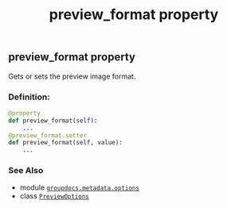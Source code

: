 ﻿---
title: preview_format property
second_title: GroupDocs.Metadata for Python via .NET API References
description: 
type: docs
url: /python-net/groupdocs.metadata.options/previewoptions/preview_format/
is_root: false
weight: 80
---

## preview_format property


Gets or sets the preview image format.
### Definition:
```python
@property
def preview_format(self):
    ...
@preview_format.setter
def preview_format(self, value):
    ...
```

### See Also
* module [`groupdocs.metadata.options`](../../)
* class [`PreviewOptions`](/metadata/python-net/groupdocs.metadata.options/previewoptions)
